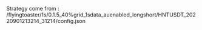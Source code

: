 Strategy come from : /flyingtoaster/1s/0.1.5_40%grid_1sdata_auenabled_longshort/HNTUSDT_20220901213214_31214/config.json